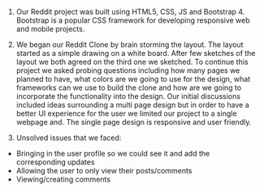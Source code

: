 1. Our Reddit project was built using HTML5, CSS, JS and Bootstrap 4. Bootstrap is a popular CSS framework for developing responsive web and mobile projects.


2. We began our Reddit Clone by brain storming the layout. The layout started as a simple drawing on a white board. After few sketches of the layout we both agreed on the third one we sketched. To continue this project we asked probing questions including how many pages we planned to have, what colors are we going to use for the design, what frameworks can we use to build the clone and how are we going to incorporate the functionality into the design. Our initial discussions included ideas surrounding a multi page design but in order to have a better UI experience for the user we limited our project to a single webpage and. The single page design is responsive and user friendly. 

3. Unsolved issues that we faced:
  - Bringing in the user profile so we could see it and add the corresponding updates
  - Allowing the user to only view their posts/comments
  - Viewing/creating comments
